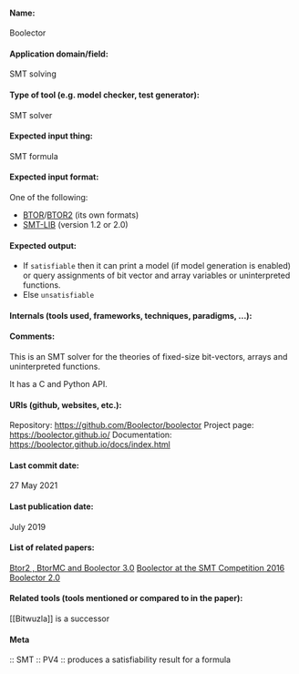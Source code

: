 #### Name:
Boolector

#### Application domain/field:
SMT solving

#### Type of tool (e.g. model checker, test generator):
SMT solver

#### Expected input thing:
SMT formula

#### Expected input format:
One of the following:
- [BTOR](../../../Formats/BTOR.md)/[BTOR2](../../../Formats/BTOR2.md) (its own formats)
- [SMT-LIB](../../../Formats/SMT-LIB.md) (version 1.2 or 2.0)

#### Expected output:
- If `satisfiable` then it can print a model (if model generation is enabled) or query assignments of bit vector and array variables or uninterpreted functions.
- Else `unsatisfiable` 

#### Internals (tools used, frameworks, techniques, paradigms, ...):

#### Comments:
This is an SMT solver for the theories of fixed-size bit-vectors, arrays and uninterpreted functions.

It has a C and Python API.

#### URIs (github, websites, etc.):
Repository: https://github.com/Boolector/boolector
Project page: https://boolector.github.io/
Documentation: https://boolector.github.io/docs/index.html

#### Last commit date:
27 May 2021

#### Last publication date:
July 2019

#### List of related papers:
[Btor2 , BtorMC and Boolector 3.0](https://doi.org/10.1007/978-3-319-96145-3_32)
[Boolector at the SMT Competition 2016](https://doi.org/10.35011/fmvtr.2016-1)
[Boolector 2.0](https://doi.org/10.3233/SAT190101)

#### Related tools (tools mentioned or compared to in the paper):
[[Bitwuzla]] is a successor

#### Meta
:: SMT
:: PV4 :: produces a satisfiability result for a formula